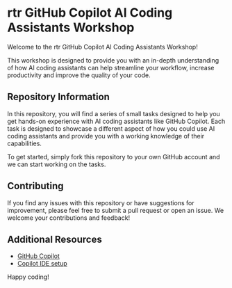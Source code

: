 # rtr GitHub Copilot AI Coding Assistants Workshop

Welcome to the rtr GitHub Copilot AI Coding Assistants Workshop!

This workshop is designed to provide you with an in-depth understanding of how AI coding assistants can help streamline your workflow, increase productivity and improve the quality of your code.

## Repository Information

In this repository, you will find a series of small tasks designed to help you get hands-on experience with AI coding assistants like GitHub Copilot. Each task is designed to showcase a different aspect of how you could use AI coding assistants and provide you with a working knowledge of their capabilities.

To get started, simply fork this repository to your own GitHub account and we can start working on the tasks.

## Contributing

If you find any issues with this repository or have suggestions for improvement, please feel free to submit a pull request or open an issue. We welcome your contributions and feedback!

## Additional Resources

- [GitHub Copilot](https://github.com/settings/copilot)
- [Copilot IDE setup](https://docs.github.com/en/copilot/getting-started-with-github-copilot) 


Happy coding!